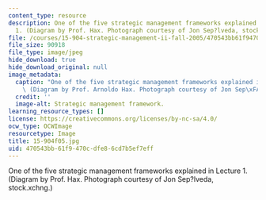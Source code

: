 ```yaml
---
content_type: resource
description: One of the five strategic management frameworks explained in Lecture
  1. (Diagram by Prof. Hax. Photograph courtesy of Jon Sep?lveda, stock.xchng.)
file: /courses/15-904-strategic-management-ii-fall-2005/470543bb61f9470cdfe86cd7b5ef7eff_15-904f05.jpg
file_size: 90918
file_type: image/jpeg
hide_download: true
hide_download_original: null
image_metadata:
  caption: "One of the five strategic management frameworks explained in Lecture 1.\
    \ (Diagram by Prof. Arnoldo Hax. Photograph courtesy of Jon Sep\xFAlveda, stock.xchng.)"
  credit: ''
  image-alt: Strategic management framework.
learning_resource_types: []
license: https://creativecommons.org/licenses/by-nc-sa/4.0/
ocw_type: OCWImage
resourcetype: Image
title: 15-904f05.jpg
uid: 470543bb-61f9-470c-dfe8-6cd7b5ef7eff
---
```

One of the five strategic management frameworks explained in Lecture 1. (Diagram by Prof. Hax. Photograph courtesy of Jon Sep?lveda, stock.xchng.)